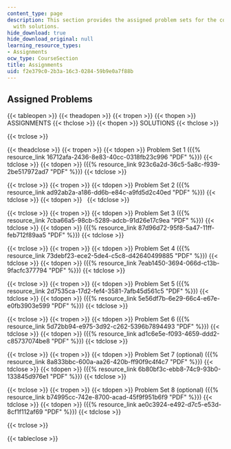 ```yaml
---
content_type: page
description: This section provides the assigned problem sets for the course along
  with solutions.
hide_download: true
hide_download_original: null
learning_resource_types:
- Assignments
ocw_type: CourseSection
title: Assignments
uid: f2e379c0-2b3a-16c3-0284-59b9e0a7f88b
---
```


Assigned Problems
-----------------

{{< tableopen >}}
{{< theadopen >}}
{{< tropen >}}
{{< thopen >}}
ASSIGNMENTS
{{< thclose >}}
{{< thopen >}}
SOLUTIONS
{{< thclose >}}

{{< trclose >}}

{{< theadclose >}}
{{< tropen >}}
{{< tdopen >}}
Problem Set 1 ({{% resource_link 16712afa-2436-8e83-40cc-0318fb23c996 "PDF" %}})
{{< tdclose >}}
{{< tdopen >}}
({{% resource_link 923c6a2d-36c5-5a8c-f939-2be517972ad7 "PDF" %}})
{{< tdclose >}}

{{< trclose >}}
{{< tropen >}}
{{< tdopen >}}
Problem Set 2 ({{% resource_link ad92ab2a-a186-dd6b-e84c-a9fd5d2c40ed "PDF" %}})
{{< tdclose >}}
{{< tdopen >}}
 
{{< tdclose >}}

{{< trclose >}}
{{< tropen >}}
{{< tdopen >}}
Problem Set 3 ({{% resource_link 7cba66a5-98cb-5289-adcb-91d26e17c9ea "PDF" %}})
{{< tdclose >}}
{{< tdopen >}}
({{% resource_link 87d96d72-95f8-5a47-11ff-feb712f89aa5 "PDF" %}})
{{< tdclose >}}

{{< trclose >}}
{{< tropen >}}
{{< tdopen >}}
Problem Set 4 ({{% resource_link 73debf23-ece2-5de4-c5c8-d42640499885 "PDF" %}})
{{< tdclose >}}
{{< tdopen >}}
({{% resource_link 7eab1450-3694-066d-c13b-9facfc377794 "PDF" %}})
{{< tdclose >}}

{{< trclose >}}
{{< tropen >}}
{{< tdopen >}}
Problem Set 5 ({{% resource_link 2d7535ca-17d2-fef4-3581-7afb45d561c5 "PDF" %}})
{{< tdclose >}}
{{< tdopen >}}
({{% resource_link 5e56df7b-6e29-66c4-e67e-e0fb3903e599 "PDF" %}})
{{< tdclose >}}

{{< trclose >}}
{{< tropen >}}
{{< tdopen >}}
Problem Set 6 ({{% resource_link 5d72bb94-e975-3d92-c262-5396b7894493 "PDF" %}})
{{< tdclose >}}
{{< tdopen >}}
({{% resource_link ad1c6e5e-f093-4659-ddd2-c85737074be8 "PDF" %}})
{{< tdclose >}}

{{< trclose >}}
{{< tropen >}}
{{< tdopen >}}
Problem Set 7 (optional) ({{% resource_link 8a833bbc-600a-aa26-420b-ff90f9c4f4c7 "PDF" %}})
{{< tdclose >}}
{{< tdopen >}}
({{% resource_link 6b80bf3c-ebb8-74c9-93b0-133845d976e1 "PDF" %}})
{{< tdclose >}}

{{< trclose >}}
{{< tropen >}}
{{< tdopen >}}
Problem Set 8 (optional) ({{% resource_link b74995cc-742e-8700-acad-45f9f951b6f9 "PDF" %}})
{{< tdclose >}}
{{< tdopen >}}
({{% resource_link ae0c3924-e492-d7c5-e53d-8cf1f112af69 "PDF" %}})
{{< tdclose >}}

{{< trclose >}}

{{< tableclose >}}
